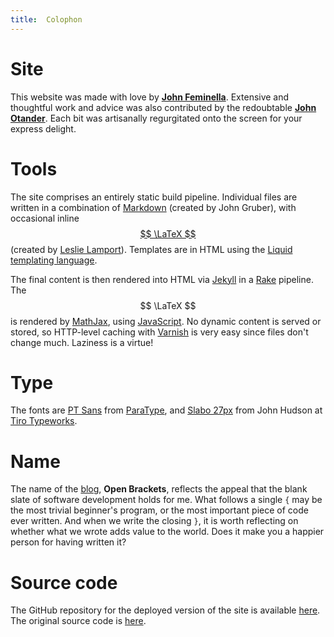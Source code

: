 ```yaml
---
title:  Colophon
---
```


# Site

This website was made with love by [**John Feminella**](https://twitter.com/jxxf). Extensive and thoughtful work and advice was also contributed by the redoubtable [**John Otander**](https://twitter.com/4lpine). Each bit was artisanally regurgitated onto the screen for your express delight.

# Tools

The site comprises an entirely static build pipeline. Individual files are written in a combination of [Markdown](http://daringfireball.net/projects/markdown/syntax) (created by John Gruber), with occasional inline [$$ \LaTeX $$](http://google.com) (created by [Leslie Lamport](http://en.wikipedia.org/wiki/Leslie_Lamport)). Templates are in HTML using the [Liquid templating language](http://liquidmarkup.org/).

The final content is then rendered into HTML via [Jekyll](jekyllrb.com/) in a [Rake](https://github.com/ruby/rake) pipeline. The $$ \LaTeX $$ is rendered by [MathJax](http://www.mathjax.org/), using [JavaScript](http://www.ecma-international.org/publications/standards/Ecma-262.htm). No dynamic content is served or stored, so HTTP-level caching with [Varnish](https://www.varnish-cache.org/) is very easy since files don't change much. Laziness is a virtue!

# Type

The fonts are [PT Sans](http://www.google.com/fonts/specimen/PT+Sans) from [ParaType](http://www.paratype.com/public/), and [Slabo 27px](http://www.google.com/fonts/specimen/Slabo+27px) from John Hudson at [Tiro Typeworks](https://github.com/TiroTypeworks/Slabo).

# Name

The name of the [blog](/blog.html), **Open Brackets**, reflects the appeal that the blank slate of software development holds for me. What follows a single `{` may be the most trivial beginner's program, or the most important piece of code ever written. And when we write the closing `}`, it is worth reflecting on whether what we wrote adds value to the world. Does it make you a happier person for having written it?

# Source code

The GitHub repository for the deployed version of the site is available [here](https://github.com/fj/fj.github.io). The original source code is [here](https://github.com/fj/jxf-dot-me).
